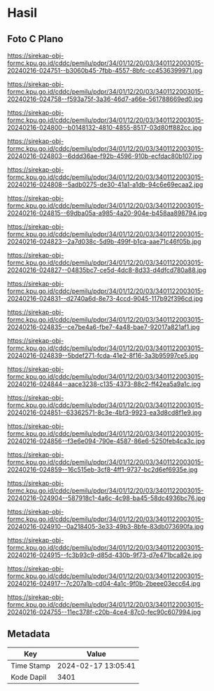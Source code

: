 # Hasil

## Foto C Plano

https://sirekap-obj-formc.kpu.go.id/cddc/pemilu/pdpr/34/01/12/20/03/3401122003015-20240216-024751--b3060b45-7fbb-4557-8bfc-cc4536399971.jpg

https://sirekap-obj-formc.kpu.go.id/cddc/pemilu/pdpr/34/01/12/20/03/3401122003015-20240216-024758--f593a75f-3a36-46d7-a66e-561788669ed0.jpg

https://sirekap-obj-formc.kpu.go.id/cddc/pemilu/pdpr/34/01/12/20/03/3401122003015-20240216-024800--b0148132-4810-4855-8517-03d80ff882cc.jpg

https://sirekap-obj-formc.kpu.go.id/cddc/pemilu/pdpr/34/01/12/20/03/3401122003015-20240216-024803--6ddd36ae-f92b-4596-910b-ecfdac80b107.jpg

https://sirekap-obj-formc.kpu.go.id/cddc/pemilu/pdpr/34/01/12/20/03/3401122003015-20240216-024808--5adb0275-de30-41a1-a1db-94c6e69ecaa2.jpg

https://sirekap-obj-formc.kpu.go.id/cddc/pemilu/pdpr/34/01/12/20/03/3401122003015-20240216-024815--69dba05a-a985-4a20-904e-b458aa898794.jpg

https://sirekap-obj-formc.kpu.go.id/cddc/pemilu/pdpr/34/01/12/20/03/3401122003015-20240216-024823--2a7d038c-5d9b-499f-b1ca-aae71c46f05b.jpg

https://sirekap-obj-formc.kpu.go.id/cddc/pemilu/pdpr/34/01/12/20/03/3401122003015-20240216-024827--04835bc7-ce5d-4dc8-8d33-d4dfcd780a88.jpg

https://sirekap-obj-formc.kpu.go.id/cddc/pemilu/pdpr/34/01/12/20/03/3401122003015-20240216-024831--d2740a6d-8e73-4ccd-9045-117b92f396cd.jpg

https://sirekap-obj-formc.kpu.go.id/cddc/pemilu/pdpr/34/01/12/20/03/3401122003015-20240216-024835--ce7be4a6-fbe7-4a48-bae7-92017a821af1.jpg

https://sirekap-obj-formc.kpu.go.id/cddc/pemilu/pdpr/34/01/12/20/03/3401122003015-20240216-024839--5bdef271-fcda-41e2-8f16-3a3b95997ce5.jpg

https://sirekap-obj-formc.kpu.go.id/cddc/pemilu/pdpr/34/01/12/20/03/3401122003015-20240216-024844--aace3238-c135-4373-88c2-ff42ea5a9a1c.jpg

https://sirekap-obj-formc.kpu.go.id/cddc/pemilu/pdpr/34/01/12/20/03/3401122003015-20240216-024851--63362571-8c3e-4bf3-9923-ea3d8cd8f1e9.jpg

https://sirekap-obj-formc.kpu.go.id/cddc/pemilu/pdpr/34/01/12/20/03/3401122003015-20240216-024856--f3e6e094-790e-4587-86e6-5250feb4ca3c.jpg

https://sirekap-obj-formc.kpu.go.id/cddc/pemilu/pdpr/34/01/12/20/03/3401122003015-20240216-024859--16c515eb-3cf8-4ff1-9737-bc2d6ef6935e.jpg

https://sirekap-obj-formc.kpu.go.id/cddc/pemilu/pdpr/34/01/12/20/03/3401122003015-20240216-024904--587918c1-4a6c-4c98-ba45-58dc4936bc76.jpg

https://sirekap-obj-formc.kpu.go.id/cddc/pemilu/pdpr/34/01/12/20/03/3401122003015-20240216-024910--0a218405-3e33-49b3-8bfe-83db073690fa.jpg

https://sirekap-obj-formc.kpu.go.id/cddc/pemilu/pdpr/34/01/12/20/03/3401122003015-20240216-024915--fc3b93c9-d85d-430b-9f73-d7e471bca82e.jpg

https://sirekap-obj-formc.kpu.go.id/cddc/pemilu/pdpr/34/01/12/20/03/3401122003015-20240216-024917--7c207a1b-cd04-4a1c-9f0b-2beee03ecc64.jpg

https://sirekap-obj-formc.kpu.go.id/cddc/pemilu/pdpr/34/01/12/20/03/3401122003015-20240216-024755--11ec378f-c20b-4ce4-87c0-fec90c607994.jpg


## Metadata

| Key        | Value               |
| ---------- | ------------------- |
| Time Stamp | 2024-02-17 13:05:41 |
| Kode Dapil | 3401                |



